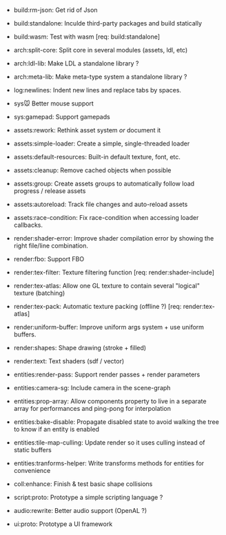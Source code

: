 - build:rm-json: Get rid of Json
- build:standalone: Inculde third-party packages and build statically
- build:wasm: Test with wasm [req: build:standalone]

- arch:split-core: Split core in several modules (assets, ldl, etc)
- arch:ldl-lib: Make LDL a standalone library ?
- arch:meta-lib: Make meta-type system a standalone library ?

- log:newlines: Indent new lines and replace tabs by spaces.

- sys:mouse: Better mouse support
- sys:gamepad: Support gamepads

- assets:rework: Rethink asset system _or_ document it
- assets:simple-loader: Create a simple, single-threaded loader
- assets:default-resources: Built-in default texture, font, etc.
- assets:cleanup: Remove cached objects when possible
- assets:group: Create assets groups to automatically follow load progress / release assets
- assets:autoreload: Track file changes and auto-reload assets
- assets:race-condition: Fix race-condition when accessing loader callbacks.

- render:shader-error: Improve shader compilation error by showing the right file/line combination.
- render:fbo: Support FBO
- render:tex-filter: Texture filtering function [req: render:shader-include]
- render:tex-atlas: Allow one GL texture to contain several "logical" texture (batching)
- render:tex-pack: Automatic texture packing (offline ?) [req: render:tex-atlas]
- render:uniform-buffer: Improve uniform args system + use uniform buffers.
- render:shapes: Shape drawing (stroke + filled)
- render:text: Text shaders (sdf / vector)

- entities:render-pass: Support render passes + render parameters
- entities:camera-sg: Include camera in the scene-graph
- entities:prop-array: Allow components property to live in a separate array for performances and ping-pong for interpolation
- entities:bake-disable: Propagate disabled state to avoid walking the tree to know if an entity is enabled
- entities:tile-map-culling: Update render so it uses culling instead of static buffers
- entities:tranforms-helper: Write transforms methods for entities for convenience

- coll:enhance: Finish & test basic shape collisions

- script:proto: Prototype a simple scripting language ?

- audio:rewrite: Better audio support (OpenAL ?)

- ui:proto: Prototype a UI framework
